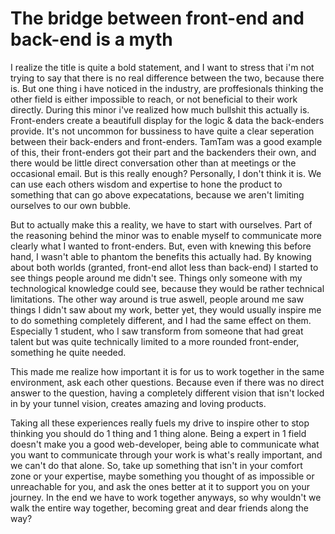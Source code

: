 # The bridge between front-end and back-end is a myth

I realize the title is quite a bold statement, and I want to stress that i'm not trying to say that there is no real difference between the two, because there is. But one thing i have noticed in the industry,
are proffesionals thinking the other field is either impossible to reach, or not beneficial to their work directly.
During this minor i've realized how much bullshit this actually is. Front-enders create a beautifull display for the logic & data the back-enders provide.
It's not uncommon for bussiness to have quite a clear seperation between their back-enders and front-enders. TamTam was a good example of this, their
front-enders got their part and the backenders their own, and there would be little direct conversation other than at meetings or the occasional email.
But is this really enough? Personally, I don't think it is. We can use each others wisdom and expertise to hone the product to something that can go above expecatations, because we aren't limiting ourselves to our own bubble.  

But to actually make this a reality, we have to start with ourselves. Part of the reasoning behind the minor was to enable myself to communicate more clearly what I wanted to front-enders. But, even with knewing this before hand,
I wasn't able to phantom the benefits this actually had. By knowing about both worlds (granted, front-end allot less than back-end) I started to see things people around me didn't see.
Things only someone with my technological knowledge could see, because they would be rather technical limitations. The other way around is true aswell,
people around me saw things I didn't saw about my work, better yet, they would usually inspire me to do something completely different, and I had the same effect on them.
Especially 1 student, who I saw transform from someone that had great talent but was quite technically limited to a more rounded front-ender, something he quite needed.

This made me realize how important it is for us to work together in the same environment, ask each other questions. Because even if there was no direct answer to the question, 
having a completely different vision that isn't locked in by your tunnel vision, creates amazing and loving products.

Taking all these experiences really fuels my drive to inspire other to stop thinking you should do 1 thing and 1 thing alone. Being a expert
in 1 field doesn't make you a good web-developer, being able to communicate what you want to communicate through your work is what's really important, and we can't do that alone.
So, take up something that isn't in your comfort zone or your expertise, maybe something you thought of as impossible or unreachable for you, and ask the ones better at it to support you on your journey.
In the end we have to work together anyways, so why wouldn't we walk the entire way together, becoming great and dear friends along the way?
